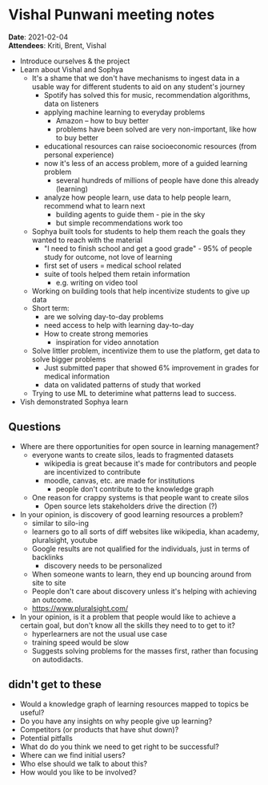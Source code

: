 # Vishal Punwani meeting notes

**Date**: 2021-02-04  
**Attendees**: Kriti, Brent, Vishal

- Introduce ourselves & the project
- Learn about Vishal and Sophya
    - It's a shame that we don't have mechanisms to ingest data in a usable way for different students to aid on any student's journey
        - Spotify has solved this for music, recommendation algorithms, data on listeners
        - applying machine learning to everyday problems
            - Amazon – how to buy better
            - problems have been solved are very non-important, like how to buy better
        - educational resources can raise socioeconomic resources (from personal experience)
        - now it's less of an access problem, more of a guided learning problem
            - several hundreds of millions of people have done this already (learning)
        - analyze how people learn, use data to help people learn, recommend what to learn next
            - building agents to guide them - pie in the sky
            - but simple recommendations work too
    - Sophya built tools for students to help them reach the goals they wanted to reach with the material
        - "I need to finish school and get a good grade" - 95% of people study for outcome, not love of learning
        - first set of users = medical school related
        - suite of tools helped them retain information
            - e.g. writing on video tool
    - Working on building tools that help incentivize students to give up data
    - Short term:
        - are we solving day-to-day problems
        - need access to help with learning day-to-day
        - How to create strong memories
            - inspiration for video annotation
    - Solve littler problem, incentivize them to use the platform, get data to solve bigger problems
        - Just submitted paper that showed 6% improvement in grades for medical information
        - data on validated patterns of study that worked
    - Trying to use ML to deterimine what patterns lead to success.
- Vish demonstrated Sophya learn

## Questions
- Where are there opportunities for open source in learning management?
    - everyone wants to create silos, leads to fragmented datasets
        - wikipedia is great because it's made for contributors and people are incentivized to contribute
        - moodle, canvas, etc. are made for institutions
            - people don't contribute to the knowledge graph
    - One reason for crappy systems is that people want to create silos
        - Open source lets stakeholders drive the direction (?)
- In your opinion, is discovery of good learning resources a problem?
    - similar to silo-ing
    - learners go to all sorts of diff websites like wikipedia, khan academy, pluralsight, youtube
    - Google results are not qualified for the individuals, just in terms of backlinks
        - discovery needs to be personalized
    - When someone wants to learn, they end up bouncing around from site to site
    - People don't care about discovery unless it's helping with achieving an outcome.
    -    https://www.pluralsight.com/
- In your opinion, is it a problem that people would like to achieve a certain goal, but don't know all the skills they need to to get to it?
    - hyperlearners are not the usual use case
    - training speed would be slow
    - Suggests solving problems for the masses first, rather than focusing on autodidacts.

## didn't get to these
- Would a knowledge graph of learning resources mapped to topics be useful?
- Do you have any insights on why people give up learning?
- Competitors (or products that have shut down)?
- Potential pitfalls
- What do do you think we need to get right to be successful?
- Where can we find initial users?
- Who else should we talk to about this?
- How would you like to be involved?

